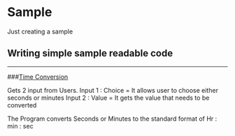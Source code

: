 # Sample
Just creating a sample

## Writing simple sample readable code

---

###[Time Conversion](https://github.com/srilakshmi3395/Sample/blob/master/Time%20Conversion%20.py)

Gets 2 input from Users.
Input 1 : Choice = It allows user to choose either seconds or minutes
Input 2 : Value = It gets the value that needs to be converted

The Program converts Seconds or Minutes to the standard format of 
Hr : min : sec
